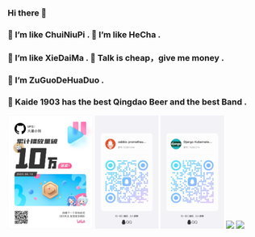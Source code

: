 ### Hi there 👋

### 🤔 I’m like ChuiNiuPi .     🤔 I’m like HeCha .
### 🤔 I’m like XieDaiMa .      🤔 Talk is cheap，give me money .
### 🌹 I’m ZuGuoDeHuaDuo .
### 🤔 Kaide 1903 has the best Qingdao Beer and the best Band .

<div>
<img src="https://github.com/X-Mars/X-Mars/blob/main/images/1.jpg" width="33.5%">
<img src="https://github.com/X-Mars/X-Mars/blob/main/images/2.jpg" width="25%">
<img src="https://github.com/X-Mars/X-Mars/blob/main/images/3.jpg" width="25%">
<img src="https://github-readme-stats.vercel.app/api?username=X-Mars&show_icons=true&icon_color=CE1D2D&text_color=718096&bg_color=ffffff&hide_title=true"  width="55%" />
<img  src="https://github-readme-stats.vercel.app/api/top-langs/?username=X-Mars&layout=compact&text_color=718096&bg_color=ffffff" width="35.5%" />
</div>

<!--
**X-Mars/X-Mars** is a ✨ _special_ ✨ repository because its `README.md` (this file) appears on your GitHub profile.

Here are some ideas to get you started:

- 🔭 I’m currently working on ...
- 🌱 I’m currently learning ...
- 👯 I’m looking to collaborate on ...
- 🤔 I’m looking for help with ...
- 💬 Ask me about ...
- 📫 How to reach me: ...
- 😄 Pronouns: ...
- ⚡ Fun fact: ...
-->
